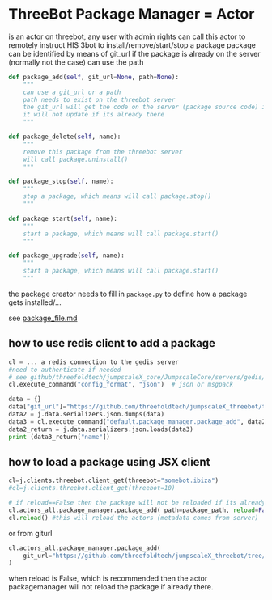 
# ThreeBot Package Manager = Actor

is an actor on threebot, any user with admin rights can call this actor to remotely instruct HIS 3bot to install/remove/start/stop a package
package can be identified by means of git_url
if the package is already on the server (normally not the case) can use the path

```python
def package_add(self, git_url=None, path=None):
    """
    can use a git_url or a path
    path needs to exist on the threebot server
    the git_url will get the code on the server (package source code) if its not there yet
    it will not update if its already there
    """

def package_delete(self, name):
    """
    remove this package from the threebot server
    will call package.uninstall()
    """

def package_stop(self, name):
    """
    stop a package, which means will call package.stop()
    """

def package_start(self, name):
    """
    start a package, which means will call package.start()
    """

def package_upgrade(self, name):
    """
    start a package, which means will call package.start()
    """

```

the package creator needs to fill in ```package.py``` to define how a package gets installed/...

see [package_file.md](package_file.md)

## how to use redis client to add a package

```python
cl = ... a redis connection to the gedis server
#need to authenticate if needed
# see github/threefoldtech/jumpscaleX_core/JumpscaleCore/servers/gedis/tests/4_threebot_redis_registration_encryption.py
cl.execute_command("config_format", "json")  # json or msgpack

data = {}
data["git_url"]="https://github.com/threefoldtech/jumpscaleX_threebot/tree/master/ThreeBotPackages/threefold/phonebook"
data2 = j.data.serializers.json.dumps(data)
data3 = cl.execute_command("default.package_manager.package_add", data2)
data2_return = j.data.serializers.json.loads(data3)
print (data3_return["name"])
```

## how to load a package  using JSX client

```python
cl=j.clients.threebot.client_get(threebot="somebot.ibiza")
#cl=j.clients.threebot.client_get(threebot=10)

# if reload==False then the package will not be reloaded if its already there
cl.actors_all.package_manager.package_add( path=package_path, reload=False)
cl.reload() #this will reload the actors (metadata comes from server)
```

or from giturl

```python
cl.actors_all.package_manager.package_add(
    git_url="https://github.com/threefoldtech/jumpscaleX_threebot/tree/master/ThreeBotPackages/threefold/phonebook",
)
```

when reload is False, which is recommended then the actor packagemanager will not reload the package if already there.
